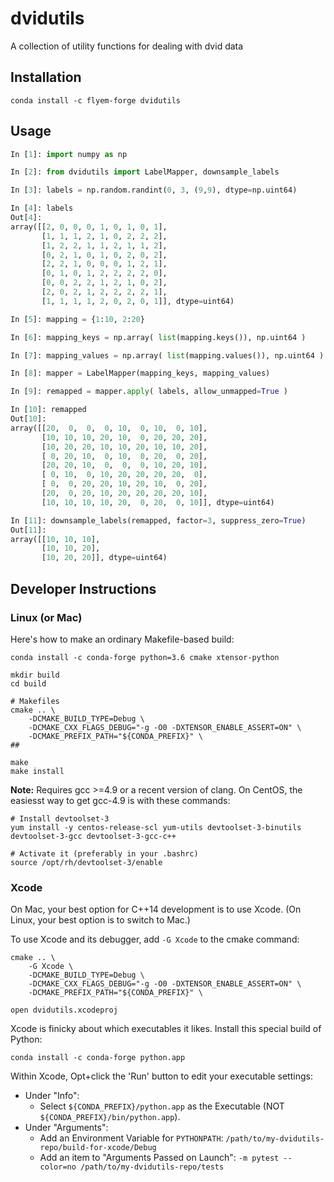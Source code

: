 dvidutils
=========

A collection of utility functions for dealing with dvid data


Installation
------------

    conda install -c flyem-forge dvidutils

Usage
-----

```python
In [1]: import numpy as np

In [2]: from dvidutils import LabelMapper, downsample_labels

In [3]: labels = np.random.randint(0, 3, (9,9), dtype=np.uint64)

In [4]: labels
Out[4]:
array([[2, 0, 0, 0, 1, 0, 1, 0, 1],
       [1, 1, 1, 2, 1, 0, 2, 2, 2],
       [1, 2, 2, 1, 1, 2, 1, 1, 2],
       [0, 2, 1, 0, 1, 0, 2, 0, 2],
       [2, 2, 1, 0, 0, 0, 1, 2, 1],
       [0, 1, 0, 1, 2, 2, 2, 2, 0],
       [0, 0, 2, 2, 1, 2, 1, 0, 2],
       [2, 0, 2, 1, 2, 2, 2, 2, 1],
       [1, 1, 1, 1, 2, 0, 2, 0, 1]], dtype=uint64)

In [5]: mapping = {1:10, 2:20}

In [6]: mapping_keys = np.array( list(mapping.keys()), np.uint64 )

In [7]: mapping_values = np.array( list(mapping.values()), np.uint64 )

In [8]: mapper = LabelMapper(mapping_keys, mapping_values)

In [9]: remapped = mapper.apply( labels, allow_unmapped=True )

In [10]: remapped
Out[10]:
array([[20,  0,  0,  0, 10,  0, 10,  0, 10],
       [10, 10, 10, 20, 10,  0, 20, 20, 20],
       [10, 20, 20, 10, 10, 20, 10, 10, 20],
       [ 0, 20, 10,  0, 10,  0, 20,  0, 20],
       [20, 20, 10,  0,  0,  0, 10, 20, 10],
       [ 0, 10,  0, 10, 20, 20, 20, 20,  0],
       [ 0,  0, 20, 20, 10, 20, 10,  0, 20],
       [20,  0, 20, 10, 20, 20, 20, 20, 10],
       [10, 10, 10, 10, 20,  0, 20,  0, 10]], dtype=uint64)

In [11]: downsample_labels(remapped, factor=3, suppress_zero=True)
Out[11]:
array([[10, 10, 10],
       [10, 10, 20],
       [10, 20, 20]], dtype=uint64)
```

Developer Instructions
----------------------


### Linux (or Mac)

Here's how to make an ordinary Makefile-based build:


    conda install -c conda-forge python=3.6 cmake xtensor-python

    mkdir build
    cd build

    # Makefiles
    cmake .. \
        -DCMAKE_BUILD_TYPE=Debug \
        -DCMAKE_CXX_FLAGS_DEBUG="-g -O0 -DXTENSOR_ENABLE_ASSERT=ON" \
        -DCMAKE_PREFIX_PATH="${CONDA_PREFIX}" \
    ##

    make
    make install

**Note:** Requires gcc >=4.9 or a recent version of clang. On CentOS, the easiesst way to get gcc-4.9 is with these commands:

    # Install devtoolset-3
    yum install -y centos-release-scl yum-utils devtoolset-3-binutils devtoolset-3-gcc devtoolset-3-gcc-c++
    
    # Activate it (preferably in your .bashrc)
    source /opt/rh/devtoolset-3/enable

### Xcode

On Mac, your best option for C++14 development is to use Xcode.
(On Linux, your best option is to switch to Mac.)

To use Xcode and its debugger, add `-G Xcode` to the cmake command:

    cmake .. \
        -G Xcode \
        -DCMAKE_BUILD_TYPE=Debug \
        -DCMAKE_CXX_FLAGS_DEBUG="-g -O0 -DXTENSOR_ENABLE_ASSERT=ON" \
        -DCMAKE_PREFIX_PATH="${CONDA_PREFIX}" \

    open dvidutils.xcodeproj

Xcode is finicky about which executables it likes.  Install this special build of Python:
```
conda install -c conda-forge python.app
```

Within Xcode, Opt+click the 'Run' button to edit your executable settings:

- Under "Info":
  - Select `${CONDA_PREFIX}/python.app` as the Executable (NOT `${CONDA_PREFIX}/bin/python.app`).
- Under "Arguments":
  - Add an Environment Variable for `PYTHONPATH`: `/path/to/my-dvidutils-repo/build-for-xcode/Debug`
  - Add an item to "Arguments Passed on Launch": `-m pytest --color=no /path/to/my-dvidutils-repo/tests`
